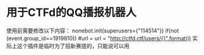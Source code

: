 # 用于CTFd的QQ播报机器人

使用前需要修改以下内容：
nonebot.init(superusers={"114514"})
if(not (event.group_id==1919810))
#url = url = "http://ctfd.ctf/users/{}".format(i)
实际上这个插件是临时为了招新赛搓的，只能说可以用